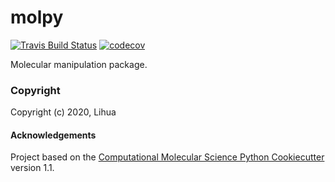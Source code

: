 molpy
==============================
[//]: # (Badges)
[![Travis Build Status](https://travis-ci.com/REPLACE_WITH_OWNER_ACCOUNT/molpy.svg?branch=master)](https://travis-ci.com/REPLACE_WITH_OWNER_ACCOUNT/molpy)
[![codecov](https://codecov.io/gh/REPLACE_WITH_OWNER_ACCOUNT/molpy/branch/master/graph/badge.svg)](https://codecov.io/gh/REPLACE_WITH_OWNER_ACCOUNT/molpy/branch/master)

Molecular manipulation package.

### Copyright

Copyright (c) 2020, Lihua


#### Acknowledgements
 
Project based on the 
[Computational Molecular Science Python Cookiecutter](https://github.com/molssi/cookiecutter-cms) version 1.1.
